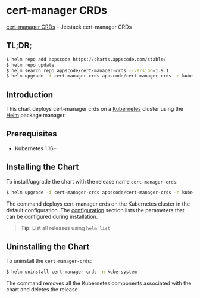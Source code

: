 # cert-manager CRDs

[cert-manager CRDs](https://cert-manager.io) - Jetstack cert-manager CRDs

## TL;DR;

```bash
$ helm repo add appscode https://charts.appscode.com/stable/
$ helm repo update
$ helm search repo appscode/cert-manager-crds --version=1.9.1
$ helm upgrade -i cert-manager-crds appscode/cert-manager-crds -n kube-system --create-namespace --version=1.9.1
```

## Introduction

This chart deploys cert-manager crds on a [Kubernetes](http://kubernetes.io) cluster using the [Helm](https://helm.sh) package manager.

## Prerequisites

- Kubernetes 1.16+

## Installing the Chart

To install/upgrade the chart with the release name `cert-manager-crds`:

```bash
$ helm upgrade -i cert-manager-crds appscode/cert-manager-crds -n kube-system --create-namespace --version=1.9.1
```

The command deploys cert-manager crds on the Kubernetes cluster in the default configuration. The [configuration](#configuration) section lists the parameters that can be configured during installation.

> **Tip**: List all releases using `helm list`

## Uninstalling the Chart

To uninstall the `cert-manager-crds`:

```bash
$ helm uninstall cert-manager-crds -n kube-system
```

The command removes all the Kubernetes components associated with the chart and deletes the release.


